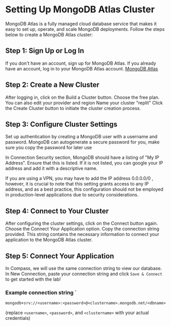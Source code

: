 # Setting Up MongoDB Atlas Cluster
MongoDB Atlas is a fully managed cloud database service that makes it easy to set up, operate, and scale MongoDB deployments. Follow the steps below to create a MongoDB Atlas cluster:
## Step 1: Sign Up or Log In
If you don't have an account, sign up for MongoDB Atlas. If you already have an account, log in to your MongoDB Atlas account.
[MongoDB Atlas](https://cloud.mongodb.com/)
## Step 2: Create a New Cluster
After logging in, click on the Build a Cluster button.
Choose the free plan. You can also edit your provider and region
Name your cluster "replit"
Click the Create Cluster button to initiate the cluster creation process.

## Step 3: Configure Cluster Settings
Set up authentication by creating a MongoDB user with a username and password. MongoDB can autogenerate a secure password for you, make sure you copy the password for later use

In Connection Security section, MongoDB should have a listing of "My IP Address". Ensure that this is listed. If it is not listed, you can google your IP address and add it with a descriptive name. 

If you are using a VPN, you may have to add the IP address 0.0.0.0/0 , however, it is crucial to note that this setting grants access to any IP address, and as a best practice, this configuration should not be employed in production-level applications due to security considerations.

## Step 4: Connect to Your Cluster
After configuring the cluster settings, click on the Connect button again.
Choose the Connect Your Application option.
Copy the connection string provided. This string contains the necessary information to connect your application to the MongoDB Atlas cluster.

## Step 5: Connect Your Application
In Compass, we will use the same connection string to view our database. In New Connection, paste your connection string and click `Save & Connect` to get started with the lab!

### Example connection string `
`mongodb+srv://<username>:<password>@<clustername>.mongodb.net/<dbname>`

(replace `<username>`, `<password>`, and `<clustername>` with your actual credentials)

